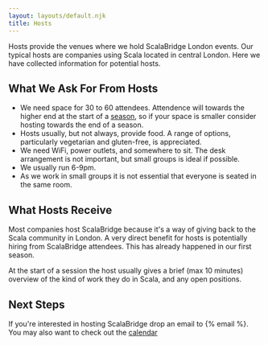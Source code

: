 ```yaml
---
layout: layouts/default.njk
title: Hosts
---
```

Hosts provide the venues where we hold ScalaBridge London events. Our typical hosts are companies using Scala located in central London. Here we have collected information for potential hosts.

## What We Ask For From Hosts

- We need space for 30 to 60 attendees. Attendence will towards the higher end at the start of a [season](/seasons), so if your space is smaller consider hosting towards the end of a season.
- Hosts usually, but not always, provide food. A range of options, particularly vegetarian and gluten-free, is appreciated.
- We need WiFi, power outlets, and somewhere to sit. The desk arrangement is not important, but small groups is ideal if possible.
- We usually run 6-9pm.
- As we work in small groups it is not essential that everyone is seated in the same room.


## What Hosts Receive

Most companies host ScalaBridge because it's a way of giving back to the Scala community in London. A very direct benefit for hosts is potentially hiring from ScalaBridge attendees. This has already happened in our first season.

At the start of a session the host usually gives a brief (max 10 minutes) overview of the kind of work they do in Scala, and any open positions.


## Next Steps

If you're interested in hosting ScalaBridge drop an email to {% email %}. You may also want to check out the [calendar](/calendar)
